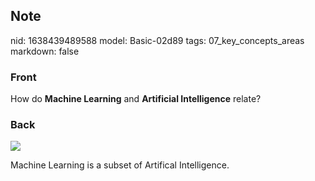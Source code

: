 ## Note
nid: 1638439489588
model: Basic-02d89
tags: 07_key_concepts_areas
markdown: false

### Front
How do <b>Machine Learning</b> and <b>Artificial Intelligence</b>
relate?

### Back
<img src="54285389.png">

Machine Learning is a subset of Artifical Intelligence.
